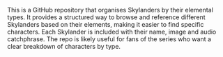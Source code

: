 This is a GitHub repository that organises Skylanders by their elemental types. It provides a structured way to browse and reference different Skylanders based on their elements, making it easier to find specific characters. Each Skylander is included with their name, image and audio catchphrase. The repo is likely useful for fans of the series who want a clear breakdown of characters by type.

